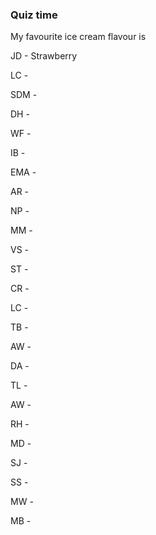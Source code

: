 ### Quiz time

My favourite ice cream flavour is

JD - Strawberry

LC - 

SDM -

DH -

WF -

IB -

EMA -

AR -

NP -

MM -

VS -

ST -

CR -

LC - 

TB -

AW - 

DA -

TL -

AW -

RH -

MD -

SJ -

SS - 

MW -

MB -
